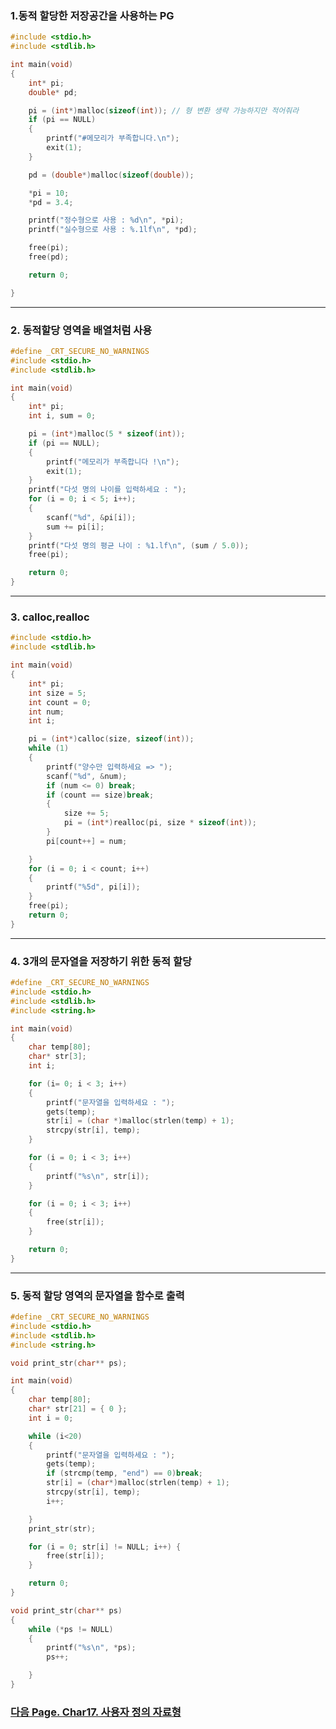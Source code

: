 ### 1.동적 할당한 저장공간을 사용하는 PG



```c
#include <stdio.h> 
#include <stdlib.h>

int main(void)
{
	int* pi;
	double* pd;

	pi = (int*)malloc(sizeof(int));	// 형 변환 생략 가능하지만 적어줘라
	if (pi == NULL)
	{
		printf("#메모리가 부족합니다.\n");
		exit(1);
	}

	pd = (double*)malloc(sizeof(double));

	*pi = 10;
	*pd = 3.4;

	printf("정수형으로 사용 : %d\n", *pi);
	printf("실수형으로 사용 : %.1lf\n", *pd);

	free(pi);
	free(pd);

	return 0;

}
```



---

### 2. 동적할당 영역을 배열처럼 사용



```c
#define _CRT_SECURE_NO_WARNINGS
#include <stdio.h> 
#include <stdlib.h>

int main(void)
{
	int* pi;
	int i, sum = 0;

	pi = (int*)malloc(5 * sizeof(int));
	if (pi == NULL);
	{
		printf("메모리가 부족합니다 !\n");
		exit(1);
	}
	printf("다섯 명의 나이를 입력하세요 : ");
	for (i = 0; i < 5; i++);
	{
		scanf("%d", &pi[i]);
		sum += pi[i];
	}
	printf("다섯 명의 평균 나이 : %1.lf\n", (sum / 5.0));
	free(pi);

	return 0;
}
```





---

### 3. calloc,realloc



```c
#include <stdio.h>
#include <stdlib.h>

int main(void)
{
	int* pi;
	int size = 5;
	int count = 0;
	int num;
	int i;

	pi = (int*)calloc(size, sizeof(int));
	while (1)
	{
		printf("양수만 입력하세요 => ");
		scanf("%d", &num);
		if (num <= 0) break;
		if (count == size)break;
		{
			size += 5;
			pi = (int*)realloc(pi, size * sizeof(int));
		}
		pi[count++] = num;

	}
	for (i = 0; i < count; i++)
	{
		printf("%5d", pi[i]);
	}
	free(pi);
	return 0;
}
```





---

### 4. 3개의 문자열을 저장하기 위한 동적 할당



```c
#define _CRT_SECURE_NO_WARNINGS
#include <stdio.h> 
#include <stdlib.h>
#include <string.h>

int main(void)
{
	char temp[80];
	char* str[3];
	int i;

	for (i= 0; i < 3; i++)
	{
		printf("문자열을 입력하세요 : ");
		gets(temp);
		str[i] = (char *)malloc(strlen(temp) + 1);
		strcpy(str[i], temp);
	}

	for (i = 0; i < 3; i++)
	{
		printf("%s\n", str[i]);
	}

	for (i = 0; i < 3; i++)
	{
		free(str[i]);
	}

	return 0;
}
```



---

### 5. 동적 할당 영역의 문자열을 함수로 출력



```c
#define _CRT_SECURE_NO_WARNINGS
#include <stdio.h> 
#include <stdlib.h>
#include <string.h>

void print_str(char** ps);

int main(void)
{
	char temp[80];
	char* str[21] = { 0 };
	int i = 0;

	while (i<20)
	{
		printf("문자열을 입력하세요 : ");
		gets(temp);
		if (strcmp(temp, "end") == 0)break;
		str[i] = (char*)malloc(strlen(temp) + 1);
		strcpy(str[i], temp);
		i++;

	}
	print_str(str);

	for (i = 0; str[i] != NULL; i++) {
		free(str[i]);
	}

	return 0;
}

void print_str(char** ps)
{
	while (*ps != NULL)
	{
		printf("%s\n", *ps);
		ps++;

	}
}
```



### [ 다음 Page. Char17. 사용자 정의 자료형 ](https://github.com/sumin2123/Study-C/blob/main/Char17.%EC%82%AC%EC%9A%A9%EC%9E%90%20%EC%A0%95%EC%9D%98%20%EC%9E%90%EB%A3%8C%ED%98%95/Char17.%EC%82%AC%EC%9A%A9%EC%9E%90%20%EC%A0%95%EC%9D%98%20%EC%9E%90%EB%A3%8C%ED%98%95.md)